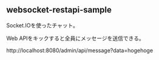 ## websocket-restapi-sample

Socket.IOを使ったチャット。

Web APIをキックすると全員にメッセージを送信できる。

http://localhost:8080/admin/api/message?data=hogehoge
